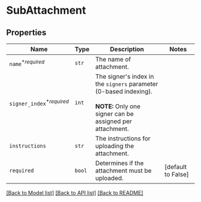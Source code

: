 # SubAttachment



## Properties
Name | Type | Description | Notes
------------ | ------------- | ------------- | -------------
| `name`<sup>*_required_</sup> | ```str``` |  The name of attachment.  |  |
| `signer_index`<sup>*_required_</sup> | ```int``` |  The signer&#39;s index in the `signers` parameter (0-based indexing).<br><br>**NOTE:** Only one signer can be assigned per attachment.  |  |
| `instructions` | ```str``` |  The instructions for uploading the attachment.  |  |
| `required` | ```bool``` |  Determines if the attachment must be uploaded.  |  [default to False] |

[[Back to Model list]](../README.md#documentation-for-models) [[Back to API list]](../README.md#documentation-for-api-endpoints) [[Back to README]](../README.md)

